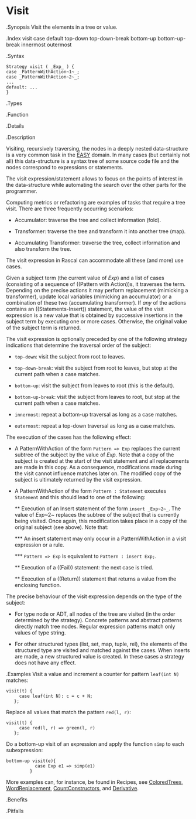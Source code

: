 # Visit

.Synopsis
Visit the elements in a tree or value.

.Index
visit case default top-down top-down-break bottom-up bottom-up-break innermost outermost

.Syntax
```rascal
Strategy visit ( _Exp_ ) {
case _PatternWithAction~1~_;
case _PatternWithAction~2~_;
...
default: ...
}
```

.Types

.Function

.Details

.Description

Visiting, recursively traversing, the nodes in a deeply nested data-structure is a very common task in the [EASY]((EASY)) domain. 
In many cases (but certainly not all) this data-structure is a syntax tree of some source code file 
and the nodes correspond to expressions or statements. 

The visit expression/statement allows to focus on the points of interest in the data-structure while automating the search over the other parts for the programmer.

Computing metrics or refactoring are examples of tasks that require a tree visit. 
There are three frequently occurring scenarios:

*  Accumulator: traverse the tree and collect information (fold).

*  Transformer: traverse the tree and transform it into another tree (map).

*  Accumulating Transformer: traverse the tree, collect information and also transform the tree.


The visit expression in Rascal can accommodate all these (and more) use cases.

Given a subject term (the current value of _Exp_) and a list of cases 
(consisting of a sequence of ((Pattern with Action))s, it traverses the term. 
Depending on the precise actions it may perform replacement (mimicking a transformer), 
update local variables (mimicking an accumulator) or a combination of these two (accumulating transformer). 
If *any* of the actions contains an ((Statements-Insert)) statement, 
the value of the visit expression is a new value that is obtained by successive insertions in the subject 
term by executing one or more cases. Otherwise, the original value of the subject term is returned.


The visit expression is optionally preceded by one of the following strategy indications that 
determine the traversal order of the subject:

*  `top-down`: visit the subject from root to leaves.

*  `top-down-break`: visit the subject from root to leaves, but stop at the current path when a case matches.

*  `bottom-up`: visit the subject from leaves to root (this is the default).

*  `bottom-up-break`: visit the subject from leaves to root, but stop at the current path when a case matches.

*  `innermost`: repeat a bottom-up traversal as long as a case matches.

*  `outermost`: repeat a top-down traversal as long as a case matches.


The execution of the cases has the following effect:

*  A PatternWithAction of the form `Pattern => Exp` replaces the current subtree of the subject by the value of _Exp_. 
   Note that a copy of the subject is created at the start of the visit statement and all replacements are made in this copy. 
   As a consequence, modifications made during the visit cannot influence matches later on.
   The modified copy of the subject is ultimately returned by the visit expression.

*  A PatternWithAction of the form `Pattern : Statement` executes `Statement` and this should lead to one of the following:

   ** Execution of an Insert statement of the form `insert _Exp~2~_`.
      The value of _Exp_~2~ replaces the subtree of the subject that is currently being visited. 
      Once again, this modification takes place in a copy of the original subject (see above).
      Note that:

      *** An insert statement may only occur in a PatternWithAction in a visit expression or a rule.

      *** `Pattern => Exp` is equivalent to `Pattern : insert Exp;`.

   ** Execution of a ((Fail)) statement: the next case is tried.

   ** Execution of a ((Return)) statement that returns a value from the enclosing function.

The precise behaviour of the visit expression depends on the type of the subject:

*  For type node or ADT, all nodes of the tree are visited (in the order determined by the strategy). 
   Concrete patterns and abstract patterns directly match tree nodes. 
   Regular expression patterns match only values of type string.

*  For other structured types (list, set, map, tuple, rel), the elements of the structured type are visited and 
   matched against the cases. 
   When inserts are made, a new structured value is created. In these cases a strategy does not have any effect.

.Examples
Visit a value and increment a counter for pattern `leaf(int N)` matches:
```rascal
visit(t) {
     case leaf(int N): c = c + N;   
   };
```
Replace all values that match the pattern `red(l, r)`:
```rascal
visit(t) {
     case red(l, r) => green(l, r)   
   };
```
Do a bottom-up visit of an expression and apply the function `simp` to each subexpression:
```rascal
bottom-up visit(e){
           case Exp e1 => simp(e1)
         }
```

More examples can, for instance, be found in Recipes, see [ColoredTrees]((Recipes:Common-ColoredTrees)), 
[WordReplacement]((Recipes:Common-WordReplacement)), [CountConstructors]((Recipes:CommonCountConstructors)), 
and [Derivative]((Recipes:Common-Derivative)).

.Benefits

.Pitfalls

